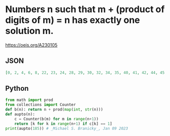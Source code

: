 # Numbers n such that m \+ \(product of digits of m\) \= n has exactly one solution m\.
https://oeis.org/A230105
## JSON
```JSON
[0, 2, 4, 6, 8, 22, 23, 24, 28, 29, 30, 32, 34, 35, 40, 41, 42, 44, 45, 46, 47, 54, 55, 56, 58, 65, 66, 67, 68, 75, 78, 81, 85, 88, 89, 90, 92, 94, 95, 101, 103, 105, 106, 108, 112, 114, 122, 124, 125, 128, 129, 132, 135, 141, 143, 144, 145, 146, 147, 152, 154, 155, 156, 158, 161, 165, 166, 167, 168, 175, 178, 181, 185]
```
## Python
```Python
from math import prod
from collections import Counter
def b(n): return n + prod(map(int, str(n)))
def aupto(n):
    c = Counter(b(m) for m in range(n+1))
    return [k for k in range(n+1) if c[k] == 1]
print(aupto(185)) # _Michael S. Branicky_, Jan 09 2023
```
